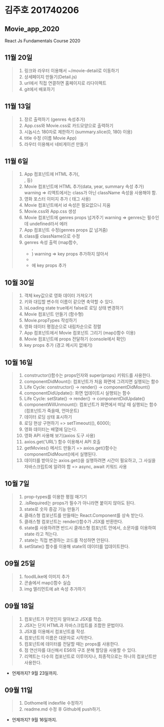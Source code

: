 # 김주호 201740206
## Movie_app_2020
React Js Fundamentals Course 2020

## 11월 20일
>1. 링크와 라우터 이용해서 ~/movie-detail로 이동하기
>2. 상세페이지 만들기(Detail.js)
>3. url에서 직접 연결하면 홈페이지로 리다이렉트
>4. git에서 배포하기


## 11월 13일
>1. 장르 출력하기 (genres 속성추가)
>2. App.css와 Movie.css로 카드모양으로 출력하기
>4. 시놉시스 180자로 제한하기 (summary.slice(0, 180) 이용)
>5. title 수정 (이름 Movie App)
>6. 라우터 이용해서 네비게이션 만들기

## 11월 6일
>1. App 컴포넌트에 HTML 추가(<session>, <div>, <span> 등)
>2. Movie 컴포넌트에 HTML 추가(data, year, summary 속성 추가)
    warning => 리액트에서는 class가 아닌 className 속성을 사용해야 함.
>3. 영화 포스터 이미지 추가 (<img> 태그 사용)
>4. Movie 컴포넌트에서 id 속성은 필요없으니 지움
>5. Movie.css와 App.css 생성
>6. Movie 컴포넌트에 genres props 넘겨주기
    warning => genres는 필수인데 undefined라서 에러
>7. App 컴포넌트 수정(genres props 값 넘겨줌)
>8. class를 className으로 수정
>9. genres 속성 출력 (map함수, <ul>, <li>)
    warning => key props 추가하지 않아서
>10. <li>에 key props 추가

## 10월 30일
>1. 객체 key값으로 영화 데이터 가져오기
>2. 키와 대입할 변수의 이름이 같으면 축약할 수 있다.
>3. isLoading state true에서 false로 로딩 상태 변경하기
>4. Movie 컴포넌트 만들기 (함수형)
>5. Movie.propTypes 작성하기
>6. 영화 데이터 평점순으로 내림차순으로 정렬
>7. App 컴포넌트에서 Movie 컴포넌트 그리기 (map()함수 이용)
>8. Movie 컴포넌트에 props 전달하기 (console에서 확인)
>9. key props 추가 (경고 메시지 없애기)


## 10월 16일
>1. constructor()함수는 props인자와 super(props) 키워드를 사용한다.
>2. componentDidMount(): 컴포넌트가 처음 화면에 그려지면 실행되는 함수
>3. Life Cycle: constructor() -> render() -> componentDidMount()
>4. componentDidUpdate(): 화면 업데이트시 실행되는 함수
>5. Life Cycle: setState() -> render() -> componentDidUpdate()
>6. componentWillUnmount(): 컴포넌트가 화면에서 떠날 때 실행되는 함수(컴포넌트가 죽을때, 언마운트)
>7. 데이터 로딩 상태 표시하기
>8. 로딩 현상 구현하기 => setTimeout((), 6000);
>9. 영화 데이터는 배열에 담는다.
>10. 영화 API 사용해 보기(axios 도구 사용)
>11. axios.get('URL') 함수 이용해서 API 호출
>12. getMovies() 메서드 만들기 => axios.get()함수는 componentDidMount()에서 실행된다.
>13. 데이터를 받아오는 axios.get()을 실행하려면 시간이 필요하고, 그 사실을 자바스크립트에 알려야 함 => async, await 키워드 사용



## 10월 7일
>1. prop-types를 이용한 평점 매기기
>2. .isRequired는 props가 필수가 아니라면 붙이지 않아도 된다.
>3. state로 숫자 증감 기능 만들기
>4. 클래스형 컴포넌트를 만들때는 React.Component를 상속 받는다.
>5. 클래스형 컴포넌트는 render()함수가 JSX를 반환한다.
>6. state를 사용하려면 반드시 클래스형 컴포넌트 안에서, 소문자를 이용하여 state 라고 적는다.
>7. state는 직접 변경하는 코드를 작성하면 안된다.
>8. setState() 함수를 이용해 state의 데이터를 업데이트한다.


## 09월 25일
>1. foodILike에 이미지 추가
>2. 콘솔에서 map()함수 실습
>3. img 엘리먼트에 alt 속성 추가하기


## 09월 18일
>1. 컴포넌트가 무엇인지 알아보고 JSX를 학습.
>2. JSX는 단지 HTML과 자바스크립트를 조합한 문법이다.
>3. JSX를 이용해서 컴포넌트를 작성.
>4. 컴포넌트의 이름은 대문자로 시작한다.
>5. 컴포넌트에 데이터를 전달할 때는 props를 사용한다.
>6. 점 연산자를 대신해서 ES6의 구조 분해 할당을 사용할 수 있다.
>7. 리액트는 다수의 컴포넌트로 이루어지나, 최종적으로는 하나의 컴포넌트만 사용한다.
* 언제까지? 9월 23일까지.

## 09월 11일
>1. Dothome에 indexfile 수정하기
>2. readme.md 수정 후 Github에 push하기.
* 언제까지? 9월 16일까지.